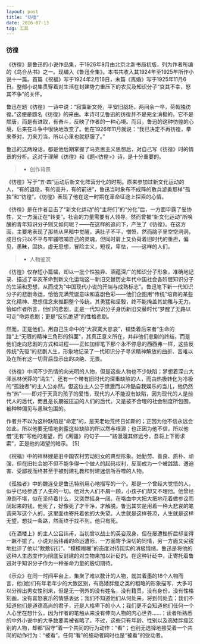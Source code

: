 ```yaml
---
layout: post
title: "彷徨"
date: 2016-07-13   
tag: 工具 
---
```


### 彷徨

《彷徨》是鲁迅的小说作品集，于1926年8月由北京北新书局初版，列为作者所编的《乌合丛书》之一。现编入《鲁迅全集》。本书共收入其1924年至1925年所作小说十一篇。首篇《祝福》写于1924年2月16日，末篇《离婚》写于1925年11月6日。整部小说集贯穿着对生活在封建势力重压下的农民及知识分子“哀其不幸，怒其不争”的关怀。

鲁迅在题《彷徨》一诗中说：“寂寞新文苑，平安旧战场，两间余一卒，荷戟独彷徨。”这便是题名《彷徨》的来由。本诗可见鲁迅的彷徨并不是完全消极的，它不是颓唐，而是有进取，有奋斗，反映了作者的一种心境。而且，鲁迅的这种彷徨的心境，后来在斗争中很快地改变了。他在1926年11月就说：“我已决定不再彷徨，拳来拳对，刀来刀当，所以心里也就舒服了。”

鲁迅的这两段话，都是他后期掌握了马克思主义思想后，对自己写《彷徨》时的情景的分析。这对于理解《彷徨》和《题<彷徨>》诗，是十分重要的。

>* 创作背景

《彷徨》写于“五·四”运动后新文化阵营分化的时期。原来参加过新文化运动的人，“有的退隐，有的高升，有的前进”，鲁迅当时象布不成阵的散兵游勇那样“孤独”和“彷徨”。《彷徨》表现了他在这一时期在革命征途上探索的心情。

《彷徨》是在作者目击了“新文化运动”的“主将们”的“分化”后，一方面毕露了妥协性，又一方面正在“转变”。社会的力量需要有人领导。然而曾被“新文化运动”所唤醒的青年知识分子则又如何呢？——在这样的追问下，产生了《彷徨》。在这方面，主要地表现了那些从黑暗中觉醒，满肚子不平，憎愤，然而脑子里空空洞洞，成日价只以不平与牢骚喂哺自己的灵魂，但同时肩上又负荷着旧时代的重担，偏见，愚昧，固执，虚无思想，冒险主义，短视，卑怯，——这样的人们。


>* 人物鉴赏

《彷徨》仅存短小篇幅，却以一批个性独异、涵蕴深广的知识分子形象，准确地记录、描述了辛亥革命到新文化运动这一新旧交替历史年代中国社会各阶层知识分子的生活和思想，从而成为“中国现代小说的开端与成熟标志”。鲁迅笔下新一代知识分子的悲剧命运，恰恰充满荒诞意味和喜剧色彩——他们企图用“传统”培育的某些文化精神、思想信念来推翻整个传统，其勇猛和坚毅，终不能掩盖其幼稚与无力。恰如作者所言，他们的悲剧，正是一代知识分子身历新旧交替时代“梦醒了无路以可走”命运悲剧；更是“反抗绝望”的性格悲剧。

然而，正是他们，用自己生命中的“大寂寞大悲哀”，铺垫着后来者“生命的路”上“无限的精神三角形的斜面”，其真正意义所在，并非他们悲剧的终结，而是他们走向悲剧的方式和进程——正如加缪笔下那个永不停息的西西弗一样，这些反传统“先驱”的悲剧人生，形象地记录了一代知识分子寻求精神解放的曲折、苦难以及在所有这一切背后显示出的决绝、无畏。

《彷徨》中间不少热情的向光明的人物，但是这些人物也不少缺陷；梦想着深山大泽丛林伏莽的“涓生”，还有一个带有旧时代的深重缺陷的人，而由热极转化为冷极的“孤独者”的主人公亦然。但这位主人公于愤激而以冷酷自我娱乐的当儿，他仍然有“热”——即对于天真的孩子的爱惜，现代的人不能没有缺陷，因为现代的人是前代人的后代，而且是长期被压迫的人们的后代，又是被不合理的社会制度所包围，被种种偏见与愚昧包围的。

作者并不以为这种缺陷是“命定”的，是天老地荒终日如斯的；正因为他不信永远会如此，所以他要无情地剥露这些缺陷的所以然与根源；也正因为他不信，所以他借“无有”写他的渴望，而《离骚》的句子——“路漫漫其修远兮，吾将上下而求索”，正是他的渴望的暗示。 [5]  

《祝福》中的祥林嫂是旧中国农村劳动妇女的典型形象。她勤劳、善良、质朴、顽强，但在旧社会她不但不能争得一个做人的起码权利，反而成为一个被践踏、遭迫害、受鄙视而终甚至于被封建礼教和封建迷信所吞噬的人物。

《孤独者》中的魏连殳是鲁迅特别用心地描写的一个。那是一个曾经大觉悟的人，似乎已经参透了人生的一切。他对大人们不屑一顾，小孩子们却又不理他。他曾经潦倒不堪，似在坚持着什么，又突然摇身一阔。在咯血中大把大把地花着做参议而阔起来的钱。他死了，好像死了才干净，才解脱。鲁迅其实是用着一种大悲哀的笔调来写这个人的，这里面也寄托着他的大失望。人世就是这样苍凉，人生就是这样无望，想找一条路，然而终于找不到，他只有死。

《在酒楼上》的主人公吕纬甫，当初曾以战士的英姿现身，但在屡遭挫折后却变得一蹶不振了。小说对吕纬甫的命运遭际，一方面寄予深切的同情，另一方面又尖锐地批评了他以“敷敷衍衍”、“模模糊糊”的态度对待现实的消极情绪。鲁迅是将他的这种人生态度作为彻底反封建的对立物来加以针砭的。在这种针砭中，正寄托着鲁迅对于知识分子作为一种革命力量的殷切期待。

《示众》在同一时间平台上，集聚了难以数计的人物，就其着墨的18个人物而言，他(她)们有年老年少的大致区别，有高矮胖瘦之类的粗略的形象描写，大多可以分辨出男女性别来，但是无一例外的没有姓名，没有籍贯，没有身份，没有性格刻画，没有喜怒哀乐的情感表达；我们不知道他们从何处来，将到何处去；我们不知道他们是道德高尚的君子，还是人格卑下的小人；我们更不会知道他们任何一个人心里在想什么，因为作者的笔触从来没有伸向人物的内心世界……；读者所熟悉的中外小说中的大多数要素被省略了。不过，这些只有年龄、性别以及高矮胖瘦区别的人物，却都“固守”着一个共同的行为动作：“看”；也别无选择地接受着一个共同的动作行为：“被看”。任何“看”的施动者同时也是“被看”的受动者。
